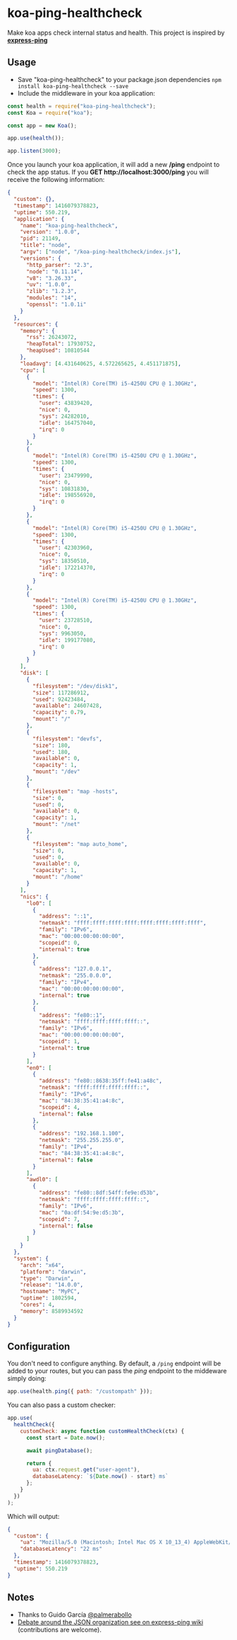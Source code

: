 # koa-ping-healthcheck

Make koa apps check internal status and health. This project is inspired by **[express-ping](https://github.com/palmerabollo/express-ping)**

## Usage

- Save "koa-ping-healthcheck" to your package.json dependencies `npm install koa-ping-healthcheck --save`
- Include the middleware in your koa application:

```javascript
const health = require("koa-ping-healthcheck");
const Koa = require("koa");

const app = new Koa();

app.use(health());

app.listen(3000);
```

Once you launch your koa application, it will add a new **/ping** endpoint to check the app status. If you **GET http://localhost:3000/ping** you will receive the following information:

```json
{
  "custom": {},
  "timestamp": 1416079378823,
  "uptime": 550.219,
  "application": {
    "name": "koa-ping-healthcheck",
    "version": "1.0.0",
    "pid": 21149,
    "title": "node",
    "argv": ["node", "/koa-ping-healthcheck/index.js"],
    "versions": {
      "http_parser": "2.3",
      "node": "0.11.14",
      "v8": "3.26.33",
      "uv": "1.0.0",
      "zlib": "1.2.3",
      "modules": "14",
      "openssl": "1.0.1i"
    }
  },
  "resources": {
    "memory": {
      "rss": 26243072,
      "heapTotal": 17930752,
      "heapUsed": 10810544
    },
    "loadavg": [4.431640625, 4.572265625, 4.451171875],
    "cpu": [
      {
        "model": "Intel(R) Core(TM) i5-4250U CPU @ 1.30GHz",
        "speed": 1300,
        "times": {
          "user": 43839420,
          "nice": 0,
          "sys": 24282010,
          "idle": 164757040,
          "irq": 0
        }
      },
      {
        "model": "Intel(R) Core(TM) i5-4250U CPU @ 1.30GHz",
        "speed": 1300,
        "times": {
          "user": 23479990,
          "nice": 0,
          "sys": 10831830,
          "idle": 198556920,
          "irq": 0
        }
      },
      {
        "model": "Intel(R) Core(TM) i5-4250U CPU @ 1.30GHz",
        "speed": 1300,
        "times": {
          "user": 42303960,
          "nice": 0,
          "sys": 18350510,
          "idle": 172214370,
          "irq": 0
        }
      },
      {
        "model": "Intel(R) Core(TM) i5-4250U CPU @ 1.30GHz",
        "speed": 1300,
        "times": {
          "user": 23728510,
          "nice": 0,
          "sys": 9963050,
          "idle": 199177080,
          "irq": 0
        }
      }
    ],
    "disk": [
      {
        "filesystem": "/dev/disk1",
        "size": 117286912,
        "used": 92423484,
        "available": 24607428,
        "capacity": 0.79,
        "mount": "/"
      },
      {
        "filesystem": "devfs",
        "size": 180,
        "used": 180,
        "available": 0,
        "capacity": 1,
        "mount": "/dev"
      },
      {
        "filesystem": "map -hosts",
        "size": 0,
        "used": 0,
        "available": 0,
        "capacity": 1,
        "mount": "/net"
      },
      {
        "filesystem": "map auto_home",
        "size": 0,
        "used": 0,
        "available": 0,
        "capacity": 1,
        "mount": "/home"
      }
    ],
    "nics": {
      "lo0": [
        {
          "address": "::1",
          "netmask": "ffff:ffff:ffff:ffff:ffff:ffff:ffff:ffff",
          "family": "IPv6",
          "mac": "00:00:00:00:00:00",
          "scopeid": 0,
          "internal": true
        },
        {
          "address": "127.0.0.1",
          "netmask": "255.0.0.0",
          "family": "IPv4",
          "mac": "00:00:00:00:00:00",
          "internal": true
        },
        {
          "address": "fe80::1",
          "netmask": "ffff:ffff:ffff:ffff::",
          "family": "IPv6",
          "mac": "00:00:00:00:00:00",
          "scopeid": 1,
          "internal": true
        }
      ],
      "en0": [
        {
          "address": "fe80::8638:35ff:fe41:a48c",
          "netmask": "ffff:ffff:ffff:ffff::",
          "family": "IPv6",
          "mac": "84:38:35:41:a4:8c",
          "scopeid": 4,
          "internal": false
        },
        {
          "address": "192.168.1.100",
          "netmask": "255.255.255.0",
          "family": "IPv4",
          "mac": "84:38:35:41:a4:8c",
          "internal": false
        }
      ],
      "awdl0": [
        {
          "address": "fe80::8df:54ff:fe9e:d53b",
          "netmask": "ffff:ffff:ffff:ffff::",
          "family": "IPv6",
          "mac": "0a:df:54:9e:d5:3b",
          "scopeid": 7,
          "internal": false
        }
      ]
    }
  },
  "system": {
    "arch": "x64",
    "platform": "darwin",
    "type": "Darwin",
    "release": "14.0.0",
    "hostname": "MyPC",
    "uptime": 1802594,
    "cores": 4,
    "memory": 8589934592
  }
}
```

## Configuration

You don't need to configure anything. By default, a `/ping` endpoint will be added to your routes, but you can pass the _ping_ endpoint to the middeware simply doing:

```javascript
app.use(health.ping({ path: "/custompath" }));
```

You can also pass a custom checker:

```javascript
app.use(
  healthCheck({
    customCheck: async function customHealthCheck(ctx) {
      const start = Date.now();

      await pingDatabase();

      return {
        ua: ctx.request.get("user-agent"),
        databaseLatency: `${Date.now() - start} ms`
      };
    }
  })
);
```

Which will output:

```json
{
  "custom": {
    "ua": "Mozilla/5.0 (Macintosh; Intel Mac OS X 10_13_4) AppleWebKit/537.36 (KHTML, like Gecko) Chrome/71.0.3562.0 Safari/537.36",
    "databaseLatency": "22 ms"
  },
  "timestamp": 1416079378823,
  "uptime": 550.219
}
```

## Notes

- Thanks to Guido García [@palmerabollo](https://github.com/palmerabollo)
- [Debate around the JSON organization see on express-ping wiki](https://github.com/palmerabollo/express-ping/wiki/Response-Format-Debate) (contributions are welcome).
